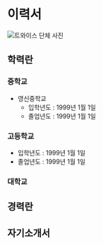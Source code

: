 # 이력서
![트와이스 단체 사진](https://social.lge.co.kr/wp-content/uploads/2017/09/twice_%EB%8C%80%EB%AC%B8.jpg)

## 학력란
### 중학교
* 영신중학교
  - 입학년도 : 1999년 1월 1일
  - 졸업년도 : 1999년 1월 1일

### 고등학교
  - 입학년도 : 1999년 1월 1일
  - 졸업년도 : 1999년 1월 1일
  
### 대학교

## 경력란

## 자기소개서
